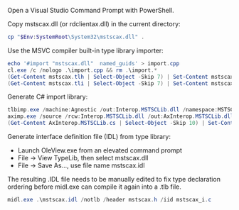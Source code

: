 
Open a Visual Studio Command Prompt with PowerShell.

Copy mstscax.dll (or rdclientax.dll) in the current directory:

```powershell
cp "$Env:SystemRoot\System32\mstscax.dll" .
```

Use the MSVC compiler built-in type library importer:

```powershell
echo '#import "mstscax.dll"  named_guids' > import.cpp
cl.exe /c /nologo .\import.cpp && rm .\import.*
(Get-Content mstscax.tlh | Select-Object -Skip 7) | Set-Content mstscax.tlh
(Get-Content mstscax.tli | Select-Object -Skip 7) | Set-Content mstscax.tli
```

Generate C# import library:

```powershell
tlbimp.exe /machine:Agnostic /out:Interop.MSTSCLib.dll /namespace:MSTSCLib .\mstscax.dll
aximp.exe /source /rcw:Interop.MSTSCLib.dll /out:AxInterop.MSTSCLib.dll .\mstscax.dll
(Get-Content AxInterop.MSTSCLib.cs | Select-Object -Skip 10) | Set-Content AxInterop.MSTSCLib.cs
```

Generate interface definition file (IDL) from type library:

 * Launch OleView.exe from an elevated command prompt
 * File -> View TypeLib, then select mstscax.dll
 * File -> Save As..., use file name mstscax.idl

The resulting .IDL file needs to be manually edited to fix type declaration ordering before midl.exe can compile it again into a .tlb file.

```powershell
midl.exe .\mstscax.idl /notlb /header mstscax.h /iid mstscax_i.c
```
